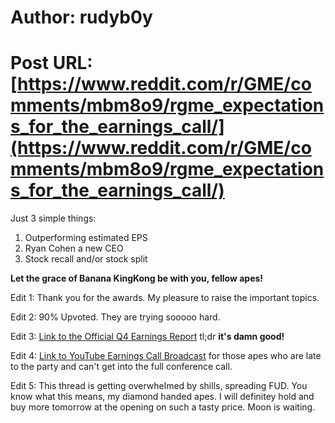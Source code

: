# Author: rudyb0y
# Post URL: [https://www.reddit.com/r/GME/comments/mbm8o9/rgme_expectations_for_the_earnings_call/](https://www.reddit.com/r/GME/comments/mbm8o9/rgme_expectations_for_the_earnings_call/)


Just 3 simple things:

1. Outperforming estimated EPS
2. Ryan Cohen a new CEO
3. Stock recall and/or stock split

**Let the grace of Banana KingKong be with you, fellow apes!**

Edit 1: Thank you for the awards. My pleasure to raise the important topics.

Edit 2: 90% Upvoted. They are trying sooooo hard.

Edit 3: [Link to the Official Q4 Earnings Report](https://gamestop.gcs-web.com/news-releases/news-release-details/gamestop-reports-fourth-quarter-and-fiscal-2020-results) tl;dr **it's damn good!**

Edit 4: [Link to YouTube Earnings Call Broadcast](https://www.youtube.com/watch?v=oMnY8yIFbr4&ab_channel=SmashJT) for those apes who are late to the party and can't get into the full conference call.

Edit 5: This thread is getting overwhelmed by shills, spreading FUD. You know what this means, my diamond handed apes. I will definitey hold and buy more tomorrow at the opening on such a tasty price. Moon is waiting.